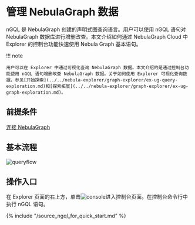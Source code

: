 # 管理 NebulaGraph 数据

nGQL 是 NebulaGraph 创建的声明式图查询语言。用户可以使用 nGQL 语句对 NebulaGraph 数据库进行增删改查。本文介绍如何通过 NebulaGraph Cloud 中 Explorer 的控制台功能快速使用 Nebula Graph 基本语句。

!!! note

    用户可以在 Explorer 中通过可视化查询 NebulaGraph 数据。本文介绍的是通过控制台功能使用 nGQL 语句增删改查 NebulaGraph 数据。关于如何使用 Explorer 可视化查询数据，参见[开始探索](../../nebula-explorer/graph-explorer/ex-ug-query-exploration.md)和[探索拓展](../../nebula-explorer/graph-explorer/ex-ug-graph-exploration.md)。

## 前提条件

[连接 NebulaGraph](2.connect-to-nebulagraph-on-cloud.md)

## 基本流程

![queryflow](https://docs-cdn.nebula-graph.com.cn/figures/queryflow_2022-09-29_17-27-31.png)

## 操作入口

在 Explorer 页面的右上方，单击![console](https://docs-cdn.nebula-graph.com.cn/figures/nav-console2.png)进入控制台页面。在控制台命令行中执行 nGQL 语句。

{% include "/source_ngql_for_quick_start.md" %}
<!-- The line above is for content reusing. The source file is in the docs-2.0/reuse directory. -->

